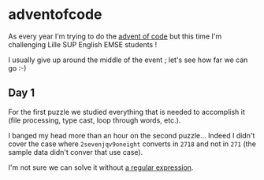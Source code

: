# adventofcode
As every year I'm trying to do the [advent of code](https://adventofcode.com/) but this time I'm challenging Lille SUP English EMSE students !

I usually give up around the middle of the event ; let's see how far we can go :-)

## Day 1
For the first puzzle we studied everything that is needed to accomplish it (file processing, type cast, loop through words, etc.).

I banged my head more than an hour on the second puzzle... Indeed I didn't cover the case where `2sevenjqv9oneight` converts in `2718` and not in `271` (the sample data didn't conver that use case).

I'm not sure we can solve it without [a regular expression](https://docs.python.org/3/library/re.html).
